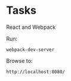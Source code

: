 # Tasks

React and Webpack

Run:

```
webpack-dev-server
```

Browse to:

```
http://localhost:8080/

```
